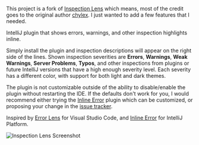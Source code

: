 This project is a fork of <a href="https://github.com/chylex/IntelliJ-Inspection-Lens">Inspection Lens</a> which means,
most of the credit goes to the original author <a href="https://chylex.com/">chylex</a>. I just wanted to add a few features that I needed.

IntelliJ plugin that shows errors, warnings, and other inspection highlights inline.

Simply install the plugin and inspection descriptions will appear on the right side of the lines. Shown inspection severities are **Errors**, **Warnings**, **Weak Warnings**, **Server Problems**, **Typos**, and other inspections from plugins or future IntelliJ versions that have a high enough severity level. Each severity has a different color, with support for both light and dark themes.

The plugin is not customizable outside of the ability to disable/enable the plugin without restarting the IDE. If the defaults don't work for you, I would recommend either trying the [Inline Error](https://plugins.jetbrains.com/plugin/17302-inlineerror) plugin which can be customized, or proposing your change in the [issue tracker](https://github.com/chylex/IntelliJ-Inspection-Lens/issues).

Inspired by [Error Lens](https://marketplace.visualstudio.com/items?itemName=usernamehw.errorlens) for Visual Studio Code, and [Inline Error](https://plugins.jetbrains.com/plugin/17302-inlineerror) for IntelliJ Platform.

![Inspection Lens Screenshot](https://raw.githubusercontent.com/chylex/IntelliJ-Inspection-Lens/main/.github/readme/intellij.png)
